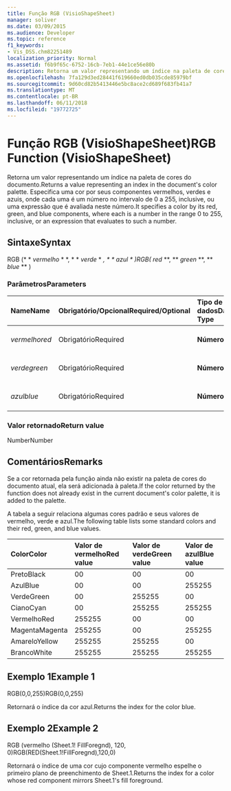 ```yaml
---
title: Função RGB (VisioShapeSheet)
manager: soliver
ms.date: 03/09/2015
ms.audience: Developer
ms.topic: reference
f1_keywords:
- Vis_DSS.chm82251489
localization_priority: Normal
ms.assetid: f6b9f65c-6752-16cb-7eb1-44e1ce56e80b
description: Retorna um valor representando um índice na paleta de cores do documento. Especifica uma cor por seus componentes vermelhos, verdes e azuis, onde cada uma é um número no intervalo de 0 a 255, inclusive, ou uma expressão que é avaliada neste número.
ms.openlocfilehash: 7fa129d3ed28441f619660ed0db035cde85979bf
ms.sourcegitcommit: 9d60cd82b5413446e5bc8ace2cd689f683fb41a7
ms.translationtype: MT
ms.contentlocale: pt-BR
ms.lasthandoff: 06/11/2018
ms.locfileid: "19772725"
---
```

# <a name="rgb-function-visioshapesheet"></a><span data-ttu-id="8043c-104">Função RGB (VisioShapeSheet)</span><span class="sxs-lookup"><span data-stu-id="8043c-104">RGB Function (VisioShapeSheet)</span></span>

<span data-ttu-id="8043c-105">Retorna um valor representando um índice na paleta de cores do documento.</span><span class="sxs-lookup"><span data-stu-id="8043c-105">Returns a value representing an index in the document's color palette.</span></span> <span data-ttu-id="8043c-106">Especifica uma cor por seus componentes vermelhos, verdes e azuis, onde cada uma é um número no intervalo de 0 a 255, inclusive, ou uma expressão que é avaliada neste número.</span><span class="sxs-lookup"><span data-stu-id="8043c-106">It specifies a color by its red, green, and blue components, where each is a number in the range 0 to 255, inclusive, or an expression that evaluates to such a number.</span></span> 
  
## <a name="syntax"></a><span data-ttu-id="8043c-107">Sintaxe</span><span class="sxs-lookup"><span data-stu-id="8043c-107">Syntax</span></span>

<span data-ttu-id="8043c-108">RGB (* * *vermelho* * *, * * *verde* * *, * * *azul* * *)</span><span class="sxs-lookup"><span data-stu-id="8043c-108">RGB(** *red* **, ** *green* **, ** *blue* ** )</span></span> 
  
### <a name="parameters"></a><span data-ttu-id="8043c-109">Parâmetros</span><span class="sxs-lookup"><span data-stu-id="8043c-109">Parameters</span></span>

|<span data-ttu-id="8043c-110">**Name**</span><span class="sxs-lookup"><span data-stu-id="8043c-110">**Name**</span></span>|<span data-ttu-id="8043c-111">**Obrigatório/Opcional**</span><span class="sxs-lookup"><span data-stu-id="8043c-111">**Required/Optional**</span></span>|<span data-ttu-id="8043c-112">**Tipo de dados**</span><span class="sxs-lookup"><span data-stu-id="8043c-112">**Data Type**</span></span>|<span data-ttu-id="8043c-113">**Descrição**</span><span class="sxs-lookup"><span data-stu-id="8043c-113">**Description**</span></span>|
|:-----|:-----|:-----|:-----|
| <span data-ttu-id="8043c-114">_vermelho_</span><span class="sxs-lookup"><span data-stu-id="8043c-114">_red_</span></span> <br/> |<span data-ttu-id="8043c-115">Obrigatório</span><span class="sxs-lookup"><span data-stu-id="8043c-115">Required</span></span>  <br/> |<span data-ttu-id="8043c-116">**Número**</span><span class="sxs-lookup"><span data-stu-id="8043c-116">**Number**</span></span> <br/> |<span data-ttu-id="8043c-117">O componente vermelho.</span><span class="sxs-lookup"><span data-stu-id="8043c-117">The red component.</span></span>  <br/> |
| <span data-ttu-id="8043c-118">_verde_</span><span class="sxs-lookup"><span data-stu-id="8043c-118">_green_</span></span> <br/> |<span data-ttu-id="8043c-119">Obrigatório</span><span class="sxs-lookup"><span data-stu-id="8043c-119">Required</span></span>  <br/> |<span data-ttu-id="8043c-120">**Número**</span><span class="sxs-lookup"><span data-stu-id="8043c-120">**Number**</span></span> <br/> |<span data-ttu-id="8043c-121">O componente verde.</span><span class="sxs-lookup"><span data-stu-id="8043c-121">The green component.</span></span>  <br/> |
| <span data-ttu-id="8043c-122">_azul_</span><span class="sxs-lookup"><span data-stu-id="8043c-122">_blue_</span></span> <br/> |<span data-ttu-id="8043c-123">Obrigatório</span><span class="sxs-lookup"><span data-stu-id="8043c-123">Required</span></span>  <br/> |<span data-ttu-id="8043c-124">**Número**</span><span class="sxs-lookup"><span data-stu-id="8043c-124">**Nmber**</span></span> <br/> |<span data-ttu-id="8043c-125">O componente azul.</span><span class="sxs-lookup"><span data-stu-id="8043c-125">The blue component.</span></span>  <br/> |
   
### <a name="return-value"></a><span data-ttu-id="8043c-126">Valor retornado</span><span class="sxs-lookup"><span data-stu-id="8043c-126">Return value</span></span>

<span data-ttu-id="8043c-127">Number</span><span class="sxs-lookup"><span data-stu-id="8043c-127">Number</span></span>
  
## <a name="remarks"></a><span data-ttu-id="8043c-128">Comentários</span><span class="sxs-lookup"><span data-stu-id="8043c-128">Remarks</span></span>

<span data-ttu-id="8043c-129">Se a cor retornada pela função ainda não existir na paleta de cores do documento atual, ela será adicionada à paleta.</span><span class="sxs-lookup"><span data-stu-id="8043c-129">If the color returned by the function does not already exist in the current document's color palette, it is added to the palette.</span></span>
  
<span data-ttu-id="8043c-130">A tabela a seguir relaciona algumas cores padrão e seus valores de vermelho, verde e azul.</span><span class="sxs-lookup"><span data-stu-id="8043c-130">The following table lists some standard colors and their red, green, and blue values.</span></span>
  
|<span data-ttu-id="8043c-131">**Color**</span><span class="sxs-lookup"><span data-stu-id="8043c-131">**Color**</span></span>|<span data-ttu-id="8043c-132">**Valor de vermelho**</span><span class="sxs-lookup"><span data-stu-id="8043c-132">**Red value**</span></span>|<span data-ttu-id="8043c-133">**Valor de verde**</span><span class="sxs-lookup"><span data-stu-id="8043c-133">**Green value**</span></span>|<span data-ttu-id="8043c-134">**Valor de azul**</span><span class="sxs-lookup"><span data-stu-id="8043c-134">**Blue value**</span></span>|
|:-----|:-----|:-----|:-----|
|<span data-ttu-id="8043c-135">Preto</span><span class="sxs-lookup"><span data-stu-id="8043c-135">Black</span></span>  <br/> |<span data-ttu-id="8043c-136">0</span><span class="sxs-lookup"><span data-stu-id="8043c-136">0</span></span>  <br/> |<span data-ttu-id="8043c-137">0</span><span class="sxs-lookup"><span data-stu-id="8043c-137">0</span></span>  <br/> |<span data-ttu-id="8043c-138">0</span><span class="sxs-lookup"><span data-stu-id="8043c-138">0</span></span>  <br/> |
|<span data-ttu-id="8043c-139">Azul</span><span class="sxs-lookup"><span data-stu-id="8043c-139">Blue</span></span>  <br/> |<span data-ttu-id="8043c-140">0</span><span class="sxs-lookup"><span data-stu-id="8043c-140">0</span></span>  <br/> |<span data-ttu-id="8043c-141">0</span><span class="sxs-lookup"><span data-stu-id="8043c-141">0</span></span>  <br/> |<span data-ttu-id="8043c-142">255</span><span class="sxs-lookup"><span data-stu-id="8043c-142">255</span></span>  <br/> |
|<span data-ttu-id="8043c-143">Verde</span><span class="sxs-lookup"><span data-stu-id="8043c-143">Green</span></span>  <br/> |<span data-ttu-id="8043c-144">0</span><span class="sxs-lookup"><span data-stu-id="8043c-144">0</span></span>  <br/> |<span data-ttu-id="8043c-145">255</span><span class="sxs-lookup"><span data-stu-id="8043c-145">255</span></span>  <br/> |<span data-ttu-id="8043c-146">0</span><span class="sxs-lookup"><span data-stu-id="8043c-146">0</span></span>  <br/> |
|<span data-ttu-id="8043c-147">Ciano</span><span class="sxs-lookup"><span data-stu-id="8043c-147">Cyan</span></span>  <br/> |<span data-ttu-id="8043c-148">0</span><span class="sxs-lookup"><span data-stu-id="8043c-148">0</span></span>  <br/> |<span data-ttu-id="8043c-149">255</span><span class="sxs-lookup"><span data-stu-id="8043c-149">255</span></span>  <br/> |<span data-ttu-id="8043c-150">255</span><span class="sxs-lookup"><span data-stu-id="8043c-150">255</span></span>  <br/> |
|<span data-ttu-id="8043c-151">Vermelho</span><span class="sxs-lookup"><span data-stu-id="8043c-151">Red</span></span>  <br/> |<span data-ttu-id="8043c-152">255</span><span class="sxs-lookup"><span data-stu-id="8043c-152">255</span></span>  <br/> |<span data-ttu-id="8043c-153">0</span><span class="sxs-lookup"><span data-stu-id="8043c-153">0</span></span>  <br/> |<span data-ttu-id="8043c-154">0</span><span class="sxs-lookup"><span data-stu-id="8043c-154">0</span></span>  <br/> |
|<span data-ttu-id="8043c-155">Magenta</span><span class="sxs-lookup"><span data-stu-id="8043c-155">Magenta</span></span>  <br/> |<span data-ttu-id="8043c-156">255</span><span class="sxs-lookup"><span data-stu-id="8043c-156">255</span></span>  <br/> |<span data-ttu-id="8043c-157">0</span><span class="sxs-lookup"><span data-stu-id="8043c-157">0</span></span>  <br/> |<span data-ttu-id="8043c-158">255</span><span class="sxs-lookup"><span data-stu-id="8043c-158">255</span></span>  <br/> |
|<span data-ttu-id="8043c-159">Amarelo</span><span class="sxs-lookup"><span data-stu-id="8043c-159">Yellow</span></span>  <br/> |<span data-ttu-id="8043c-160">255</span><span class="sxs-lookup"><span data-stu-id="8043c-160">255</span></span>  <br/> |<span data-ttu-id="8043c-161">255</span><span class="sxs-lookup"><span data-stu-id="8043c-161">255</span></span>  <br/> |<span data-ttu-id="8043c-162">0</span><span class="sxs-lookup"><span data-stu-id="8043c-162">0</span></span>  <br/> |
|<span data-ttu-id="8043c-163">Branco</span><span class="sxs-lookup"><span data-stu-id="8043c-163">White</span></span>  <br/> |<span data-ttu-id="8043c-164">255</span><span class="sxs-lookup"><span data-stu-id="8043c-164">255</span></span>  <br/> |<span data-ttu-id="8043c-165">255</span><span class="sxs-lookup"><span data-stu-id="8043c-165">255</span></span>  <br/> |<span data-ttu-id="8043c-166">255</span><span class="sxs-lookup"><span data-stu-id="8043c-166">255</span></span>  <br/> |
   
## <a name="example-1"></a><span data-ttu-id="8043c-167">Exemplo 1</span><span class="sxs-lookup"><span data-stu-id="8043c-167">Example 1</span></span>

<span data-ttu-id="8043c-168">RGB(0,0,255)</span><span class="sxs-lookup"><span data-stu-id="8043c-168">RGB(0,0,255)</span></span>
  
<span data-ttu-id="8043c-169">Retornará o índice da cor azul.</span><span class="sxs-lookup"><span data-stu-id="8043c-169">Returns the index for the color blue.</span></span>
  
## <a name="example-2"></a><span data-ttu-id="8043c-170">Exemplo 2</span><span class="sxs-lookup"><span data-stu-id="8043c-170">Example 2</span></span>

<span data-ttu-id="8043c-171">RGB (vermelho (Sheet.1! FillForegnd), 120, 0)</span><span class="sxs-lookup"><span data-stu-id="8043c-171">RGB(RED(Sheet.1!FillForegnd),120,0)</span></span>
  
<span data-ttu-id="8043c-172">Retornará o índice de uma cor cujo componente vermelho espelhe o primeiro plano de preenchimento de Sheet.1.</span><span class="sxs-lookup"><span data-stu-id="8043c-172">Returns the index for a color whose red component mirrors Sheet.1's fill foreground.</span></span>
  

